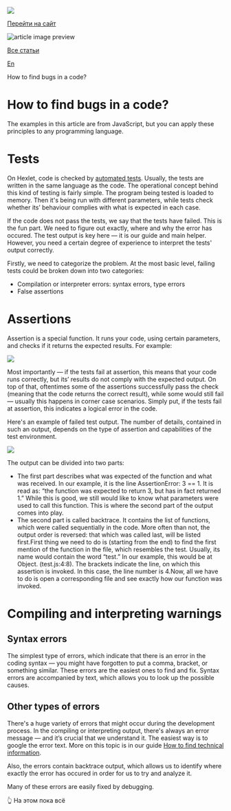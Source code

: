 [![](https://files.carrotquest.app/knowledge-bases-images/logos/64033/1726575914708-nb7xvabz.png)](/)

[Перейти на сайт](https://ru.hexlet.io)

![article image preview]()

[Все статьи](/)

[En](/category/4316)

How to find bugs in a code?

# How to find bugs in a code?

The examples in this article are from JavaScript, but you can apply these principles to any programming language.

# Tests

On Hexlet, code is checked by [automated tests](https://en.wikipedia.org/wiki/Unit_testing). Usually, the tests are written in the same language as the code. The operational concept behind this kind of testing is fairly simple. The program being tested is loaded to memory. Then it's being run with different parameters, while tests check whether its’ behaviour complies with what is expected in each case.

If the code does not pass the tests, we say that the tests have failed. This is the fun part. We need to figure out exactly, where and why the error has occured. The test output is key here — it is our guide and main helper. However, you need a certain degree of experience to interpret the tests' output correctly.

Firstly, we need to categorize the problem. At the most basic level, failing tests could be broken down into two categories:

* Compilation or interpreter errors: syntax errors, type errors
* False assertions

# Assertions

Assertion is a special function. It runs your code, using certain parameters, and checks if it returns the expected results. For example:

![](https://files.carrotquest.app/knowledge-bases-images/articles/64033/64033-1732284138733-tj4npj2o.png)

Most importantly — if the tests fail at assertion, this means that your code runs correctly, but its’ results do not comply with the expected output. On top of that, oftentimes some of the assertions successfully pass the check (meaning that the code returns the correct result), while some would still fail — usually this happens in corner case scenarios. Simply put, if the tests fail at assertion, this indicates a logical error in the code.

Here's an example of failed test output. The number of details, contained in such an output, depends on the type of assertion and capabilities of the test environment.

![](https://files.carrotquest.app/knowledge-bases-images/articles/64033/64033-1732284147111-g48iwkd5.png)

The output can be divided into two parts:

* The first part describes what was expected of the function and what was received. In our example, it is the line AssertionError: 3 == 1. It is read as: “the function was expected to return 3, but has in fact returned 1.” While this is good, we still would like to know what parameters were used to call this function. This is where the second part of the output comes into play.
* The second part is called backtrace. It contains the list of functions, which were called sequentially in the code. More often than not, the output order is reversed: that which was called last, will be listed first.First thing we need to do is (starting from the end) to find the first mention of the function in the file, which resembles the test. Usually, its name would contain the word “test.” In our example, this would be at Object.<anonymous> (test.js:4:8). The brackets indicate the line, on which this assertion is invoked. In this case, the line number is 4.Now, all we have to do is open a corresponding file and see exactly how our function was invoked.</anonymous>

# Compiling and interpreting warnings

## Syntax errors

The simplest type of errors, which indicate that there is an error in the coding syntax — you might have forgotten to put a comma, bracket, or something similar. These errors are the easiest ones to find and fix. Syntax errors are accompanied by text, which allows you to look up the possible causes.

## Other types of errors

There's a huge variety of errors that might occur during the development process. In the compiling or interpreting output, there's always an error message — and it’s crucial that we understand it. The easiest way is to google the error text. More on this topic is in our guide [How to find technical information](https://guides.hexlet.io/how-to-search/).

Also, the errors contain backtrace output, which allows us to identify where exactly the error has occured in order for us to try and analyze it.

Many of these errors are easily fixed by debugging.

👆 На этом пока всё